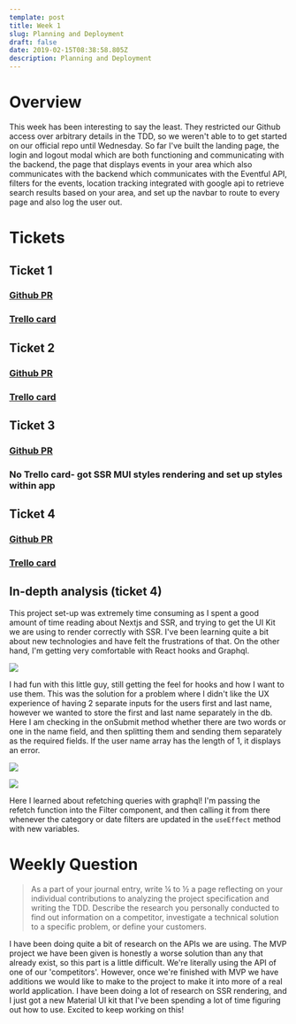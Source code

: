 ```yaml
---
template: post
title: Week 1
slug: Planning and Deployment
draft: false
date: 2019-02-15T08:38:58.805Z
description: Planning and Deployment
---
```



# Overview

This week has been interesting to say the least. They restricted our Github access over arbitrary details in the TDD, so we weren't able to to get started on our official repo until Wednesday. So far I've built the landing page, the login and logout modal which are both functioning and communicating with the backend, the page that displays events in your area which also communicates with the backend which communicates with the Eventful API, filters for the events, location tracking integrated with google api to retrieve search results based on your area, and set up the navbar to route to every page and also log the user out. 

# Tickets

## Ticket 1

### [Github PR](https://github.com/Lambda-School-Labs/labs10-date-planning/pull/11)

### [Trello card](https://trello.com/c/LiczXZeh/16-nav-bar)

## Ticket 2

### [Github PR](https://github.com/Lambda-School-Labs/labs10-date-planning/pull/6)

### [Trello card](https://trello.com/c/8YvcEnkp/18-display-events-on-page-in-cards)

## Ticket 3

### [Github PR](https://github.com/Lambda-School-Labs/labs10-date-planning/pull/5)

### No Trello card- got SSR MUI styles rendering and set up styles within app

## Ticket 4

### [Github PR](https://github.com/Lambda-School-Labs/labs10-date-planning/pull/2)

### [Trello card](https://trello.com/c/PJ2KBgcz/6-initialize-your-project)

## In-depth analysis (ticket 4)

This project set-up was extremely time consuming as I spent a good amount of time reading about Nextjs and SSR, and trying to get the UI Kit we are using to render correctly with SSR. I've been learning quite a bit about new technologies and have felt the frustrations of that. On the other hand, I'm getting very comfortable with React hooks and Graphql. 



![](/media/labsweek1-1.png)

I had fun with this little guy, still getting the feel for hooks and how I want to use them. This was the solution for a problem where I didn't like the UX experience of having 2 separate inputs for the users first and last name, however we wanted to store the first and last name separately in the db. Here I am checking in the onSubmit method whether there are two words or one in the name field, and then splitting them and sending them separately as the required fields. If the user name array has the length of 1, it displays an error.



![](/media/labsweek1-2.png)

![](/media/labsweek1-3.png)

Here I learned about refetching queries with graphql! I'm passing the refetch function into the Filter component, and then calling it from there whenever the category or date filters are updated in the `useEffect` method with new variables.

# Weekly Question

> As a part of your journal entry, write ¼ to ½ a page reflecting on your individual contributions to analyzing the project specification and writing the TDD. Describe the research you personally conducted to find out information on a competitor, investigate a technical solution to a specific problem, or define your customers.

I have been doing quite a bit of research on the APIs we are using. The MVP project we have been given is honestly a worse solution than any that already exist, so this part is a little difficult. We're literally using the API of one of our 'competitors'. However, once we're finished with MVP we have additions we would like to make to the project to make it into more of a real world application. I have been doing a lot of research on SSR rendering, and I just got a new Material UI kit that I've been spending a lot of time figuring out how to use. Excited to keep working on this!
